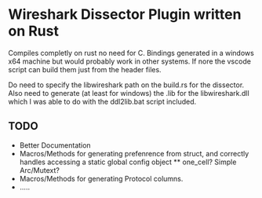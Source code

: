 # Wireshark Dissector Plugin written on Rust
Compiles completly on rust no need for C. Bindings generated in a windows x64 machine but would probably work in other systems. 
If nore the vscode script can build them just from the header files. 

Do need to specify the libwireshark path on the build.rs for the dissector. Also need to generate (at least for windows) the .lib for the libwireshark.dll which I was able to do with the ddl2lib.bat script included.

## TODO
* Better Documentation
* Macros/Methods for generating prefenrence from struct, and correctly handles accessing a static global config object
** one_cell? Simple Arc/Mutext?
* Macros/Methods for generating Protocol columns.
* ..... 
